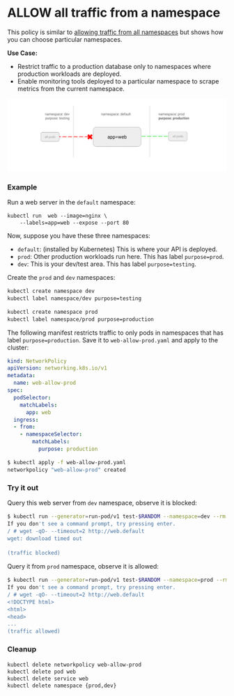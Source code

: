 # ALLOW all traffic from a namespace

This policy is similar to [allowing traffic from all
namespaces](05-allow-traffic-from-all-namespaces.md) but shows how you can
choose particular namespaces.

**Use Case:**
- Restrict traffic to a production database only to namespaces where production
  workloads are deployed.
- Enable monitoring tools deployed to a particular namespace to scrape metrics
  from the current namespace.

![Diagram of ALLOW all traffic from a namespace policy](img/6.gif)

### Example

Run a web server in the `default` namespace:

    kubectl run  web --image=nginx \
        --labels=app=web --expose --port 80

Now, suppose you have these three namespaces:

- `default`: (installed by Kubernetes) This is where your API is deployed.
- `prod`: Other production workloads run here. This has label `purpose=prod`.
- `dev`: This is your dev/test area. This has label `purpose=testing`.

Create the `prod` and `dev` namespaces:

```sh
kubectl create namespace dev
kubectl label namespace/dev purpose=testing
```

```sh
kubectl create namespace prod
kubectl label namespace/prod purpose=production
```

The following manifest restricts traffic to only pods in namespaces
that has label `purpose=production`. Save it to `web-allow-prod.yaml`
and apply to the cluster:

```yaml
kind: NetworkPolicy
apiVersion: networking.k8s.io/v1
metadata:
  name: web-allow-prod
spec:
  podSelector:
    matchLabels:
      app: web
  ingress:
  - from:
    - namespaceSelector:
        matchLabels:
          purpose: production
```

```sh
$ kubectl apply -f web-allow-prod.yaml
networkpolicy "web-allow-prod" created
```

### Try it out

Query this web server from `dev` namespace, observe it is blocked:

```sh
$ kubectl run --generator=run-pod/v1 test-$RANDOM --namespace=dev --rm -i -t --image=alpine -- sh
If you don't see a command prompt, try pressing enter.
/ # wget -qO- --timeout=2 http://web.default
wget: download timed out

(traffic blocked)
```

Query it from `prod` namespace, observe it is allowed:

```sh
$ kubectl run --generator=run-pod/v1 test-$RANDOM --namespace=prod --rm -i -t --image=alpine -- sh
If you don't see a command prompt, try pressing enter.
/ # wget -qO- --timeout=2 http://web.default
<!DOCTYPE html>
<html>
<head>
...
(traffic allowed)
```

### Cleanup

    kubectl delete networkpolicy web-allow-prod
    kubectl delete pod web
    kubectl delete service web
    kubectl delete namespace {prod,dev}
